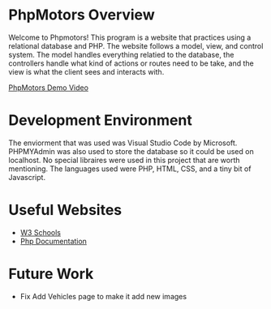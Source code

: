 # PhpMotors Overview
Welcome to Phpmotors!  This program is a website that practices using a relational database and PHP.  The website follows a model, view, and control system.  The model handles everything relatied to the database, the controllers handle what kind of actions or routes need to be take, and the view is what the client sees and interacts with.

[PhpMotors Demo Video](http://youtu.be/fZ7rJ0X4RGo?hd=1)

# Development Environment

The enviorment that was used was Visual Studio Code by Microsoft.  PHPMYAdmin was also used to store the database so it could be used on localhost. 
No special libraires were used in this project that are worth mentioning.  The languages used were PHP, HTML, CSS, and a tiny bit of Javascript.

# Useful Websites
* [W3 Schools ](https://www.w3schools.com/php/)
* [Php Documentation ](https://www.php.net/docs.php)

# Future Work
* Fix Add Vehicles page to make it add new images 
